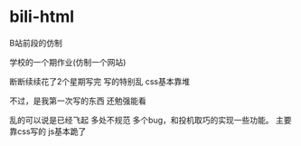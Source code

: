 # bili-html
B站前段的仿制

学校的一个期作业(仿制一个网站)

断断续续花了2个星期写完
写的特别乱 css基本靠堆

不过，是我第一次写的东西 还勉强能看

乱的可以说是已经飞起 多处不规范 多个bug，和投机取巧的实现一些功能。
主要靠css写的 js基本跪了
